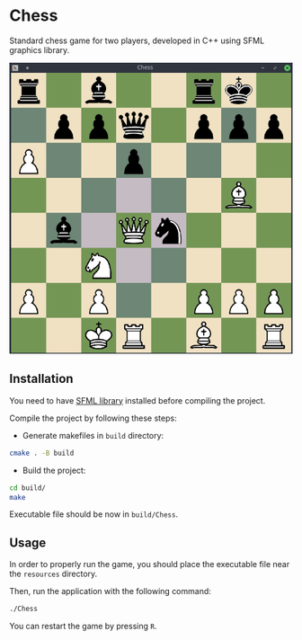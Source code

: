 # Chess
Standard chess game for two players, developed in C++ using SFML graphics library.

![Demo](resources/images/chess.png)

## Installation
You need to have [SFML library](https://www.sfml-dev.org/download.php) installed before compiling the project.

Compile the project by following these steps:

- Generate makefiles in `build` directory:

```bash
cmake . -B build
```

- Build the project:

```bash
cd build/
make
```

Executable file should be now in `build/Chess`.

## Usage
In order to properly run the game, you should place the executable file near the `resources` directory.

Then, run the application with the following command:

```bash
./Chess
```

You can restart the game by pressing `R`.
